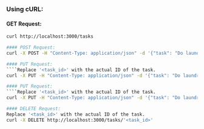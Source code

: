 ### Using cURL:

#### GET Request:
```bash
curl http://localhost:3000/tasks

#### POST Request:
curl -X POST -H "Content-Type: application/json" -d '{"task": "Do laundry"}' http://localhost:3000/tasks

#### PUT Request:
````Replace '<task_id>' with the actual ID of the task.
curl -X PUT -H "Content-Type: application/json" -d '{"task": "Do laundry and iron clothes"}' http://localhost:3000/tasks/'<task_id>'

#### PUT Request:
````Replace '<task_id>' with the actual ID of the task.
curl -X PUT -H "Content-Type: application/json" -d '{"task": "Do laundry and iron clothes"}' http://localhost:3000/tasks/'<task_id>'

#### DELETE Request:
Replace '<task_id>' with the actual ID of the task.
curl -X DELETE http://localhost:3000/tasks/'<task_id>'




